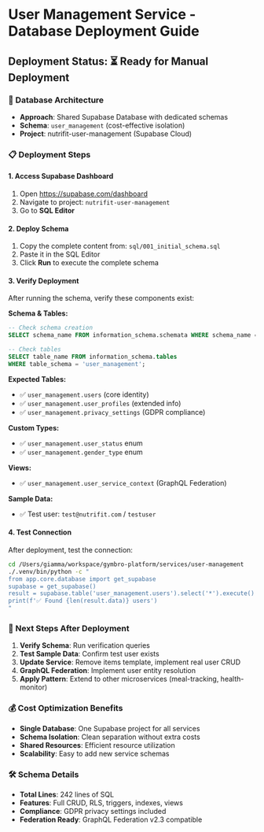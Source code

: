 # User Management Service - Database Deployment Guide

## Deployment Status: ⏳ Ready for Manual Deployment

### 🎯 Database Architecture
- **Approach**: Shared Supabase Database with dedicated schemas
- **Schema**: `user_management` (cost-effective isolation)  
- **Project**: nutrifit-user-management (Supabase Cloud)

### 📋 Deployment Steps

#### 1. Access Supabase Dashboard
1. Open https://supabase.com/dashboard
2. Navigate to project: `nutrifit-user-management`
3. Go to **SQL Editor**

#### 2. Deploy Schema
1. Copy the complete content from: `sql/001_initial_schema.sql`
2. Paste it in the SQL Editor
3. Click **Run** to execute the complete schema

#### 3. Verify Deployment
After running the schema, verify these components exist:

**Schema & Tables:**
```sql
-- Check schema creation
SELECT schema_name FROM information_schema.schemata WHERE schema_name = 'user_management';

-- Check tables
SELECT table_name FROM information_schema.tables 
WHERE table_schema = 'user_management';
```

**Expected Tables:**
- ✅ `user_management.users` (core identity)
- ✅ `user_management.user_profiles` (extended info)  
- ✅ `user_management.privacy_settings` (GDPR compliance)

**Custom Types:**
- ✅ `user_management.user_status` enum
- ✅ `user_management.gender_type` enum

**Views:**
- ✅ `user_management.user_service_context` (GraphQL Federation)

**Sample Data:**
- ✅ Test user: `test@nutrifit.com` / `testuser`

#### 4. Test Connection
After deployment, test the connection:

```bash
cd /Users/giamma/workspace/gymbro-platform/services/user-management
./.venv/bin/python -c "
from app.core.database import get_supabase
supabase = get_supabase()
result = supabase.table('user_management.users').select('*').execute()
print(f'✅ Found {len(result.data)} users')
"
```

### 🔄 Next Steps After Deployment

1. **Verify Schema**: Run verification queries
2. **Test Sample Data**: Confirm test user exists
3. **Update Service**: Remove items template, implement real user CRUD
4. **GraphQL Federation**: Implement user entity resolution
5. **Apply Pattern**: Extend to other microservices (meal-tracking, health-monitor)

### 💰 Cost Optimization Benefits

- **Single Database**: One Supabase project for all services
- **Schema Isolation**: Clean separation without extra costs
- **Shared Resources**: Efficient resource utilization
- **Scalability**: Easy to add new service schemas

### 🛠 Schema Details

- **Total Lines**: 242 lines of SQL
- **Features**: Full CRUD, RLS, triggers, indexes, views
- **Compliance**: GDPR privacy settings included
- **Federation Ready**: GraphQL Federation v2.3 compatible
